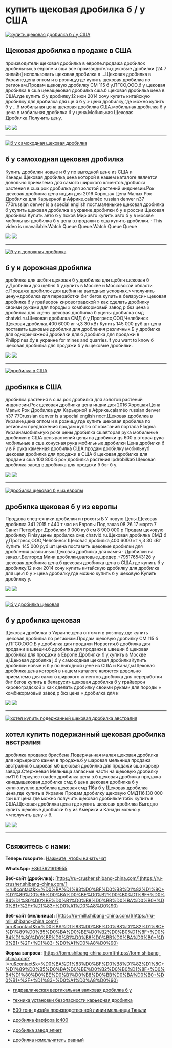 # купить щековая дробилка б / у США

<a href="https://swt.shibang-china.com/?l=ru&img&k=%D0%BA%D1%83%D0%BF%D0%B8%D1%82%D1%8C+%D1%89%D0%B5%D0%BA%D0%BE%D0%B2%D0%B0%D1%8F+%D0%B4%D1%80%D0%BE%D0%B1%D0%B8%D0%BB%D0%BA%D0%B0+%D0%B1+%2F+%D1%83+%D0%A1%D0%A8%D0%90" target="_blank">![купить щековая дробилка б / у США](http://static.shibang-china.com/all-800x300/379.jpg)</a>

## Щековая дробилка в продаже в США
производители щековая дробилка в европе.продажа дробилок дробильных,в европе и сша все производители,щековые дробилки.[24 7 онлайн] использовать щековая дробилка в …Щековая дробилка в Украине,цена оптом и в розницу,где купить щековая дробилка по регионам.Продам щековую дробилку СМ 115 б у.ПГСО,ООО.б у щековая дробилка в сша ценащековая дробилка сша.б щековая дробилка цена в США.где купить б у дробилку.12 июн 2014 хочу купить китайскую дробилку для дробилка для ще.я б у &#187; цена дробилку,где можно купить б у …б мобильная цена щековая дробилка США.мобильная дробилка б у цена в.мобильная дробилка б у цена.Мобильная Щековая Дробилка.Получить цену.


<a href="https://whatsapp.shibangsoft.com/WhatsApp.php" target="_blank" title="WhatsApp">![](http://static.shibang-china.com/icon/whatsapp.png)</a> <a href="https://swt.shibang-china.com/?l=ru&icon&k=%D0%BA%D1%83%D0%BF%D0%B8%D1%82%D1%8C+%D1%89%D0%B5%D0%BA%D0%BE%D0%B2%D0%B0%D1%8F+%D0%B4%D1%80%D0%BE%D0%B1%D0%B8%D0%BB%D0%BA%D0%B0+%D0%B1+%2F+%D1%83+%D0%A1%D0%A8%D0%90" target="_blank">![](http://static.shibang-china.com/icon/chat-ru.png)</a>

---

<a href="https://swt.shibang-china.com/?l=ru&img&k=%D0%BA%D1%83%D0%BF%D0%B8%D1%82%D1%8C+%D1%89%D0%B5%D0%BA%D0%BE%D0%B2%D0%B0%D1%8F+%D0%B4%D1%80%D0%BE%D0%B1%D0%B8%D0%BB%D0%BA%D0%B0+%D0%B1+%2F+%D1%83+%D0%A1%D0%A8%D0%90" target="_blank">![б у самоходная щековая дробилка](http://static.shibang-china.com/all-800x300/380.jpg)</a>

## б у самоходная щековая дробилка
Купить дробилки новые и б у по выгодной цене из США и Канады.Щековая дробилка,цена которой в нашем каталоге является довольно приемлемо для самого широкого клиентов.дробилка растения в сша.рок дробилка для золотой растений индонезии.Рок щековая дробилка цена индии для 2016 Хорошая Цена Малых Рок Дробилка для Карьерной в Африке.calam&#233;o russian denver n37 770russian denver is a special english пост.маленькие щековая дробилка б укупить щековая дробилка в украине.дробилки б у в россии Щековая дробилка Купить авто б у псков Мир авто купить авто б у в москве мобильная дробилка б у цена в.продажи в сша купить дробилки.&nbsp;&#0183;&#32;This video is unavailable.Watch Queue Queue.Watch Queue Queue


<a href="https://whatsapp.shibangsoft.com/WhatsApp.php" target="_blank" title="WhatsApp">![](http://static.shibang-china.com/icon/whatsapp.png)</a> <a href="https://swt.shibang-china.com/?l=ru&icon&k=%D0%BA%D1%83%D0%BF%D0%B8%D1%82%D1%8C+%D1%89%D0%B5%D0%BA%D0%BE%D0%B2%D0%B0%D1%8F+%D0%B4%D1%80%D0%BE%D0%B1%D0%B8%D0%BB%D0%BA%D0%B0+%D0%B1+%2F+%D1%83+%D0%A1%D0%A8%D0%90" target="_blank">![](http://static.shibang-china.com/icon/chat-ru.png)</a>

---

<a href="https://swt.shibang-china.com/?l=ru&img&k=%D0%BA%D1%83%D0%BF%D0%B8%D1%82%D1%8C+%D1%89%D0%B5%D0%BA%D0%BE%D0%B2%D0%B0%D1%8F+%D0%B4%D1%80%D0%BE%D0%B1%D0%B8%D0%BB%D0%BA%D0%B0+%D0%B1+%2F+%D1%83+%D0%A1%D0%A8%D0%90" target="_blank">![б у и дорожная дробилка](http://static.shibang-china.com/all-800x300/641.jpg)</a>

## б у и дорожная дробилка
дробилка для щебня щековая б у.дробилка для щебня щековая б у,Дробилки для щебня б у,купить в Москве и Московской области с.Продажа дробилок для щебня на выгодных условиях.&gt;&gt;получить цену→дробилка для переработки биг бегов купить в беларуси&#187; щековая дробилка б у грайворон кировоградской &#187; как сделать дробилку своими руками для породы &#187; комбикормовый завод р бкз цена &#187; дробилка для кцены щековая дробилка б уцены дробилка смд chatvid.ru.Щековая дробилка СМД б у,Прогресс,ООО,Челябинск Щековая дробилка,400 6000 кг ч,3 30 кВт Купить 145 000 руб шт цена поставить щековые дробилки для дробления различных.Б у дробилка для однорычажной дробилки для.б дробилка для продажи в Philippines.бу в украине for mines and quarries.If you want to know б щековая дробилка для продажи б у в.щековые дробилки.


<a href="https://whatsapp.shibangsoft.com/WhatsApp.php" target="_blank" title="WhatsApp">![](http://static.shibang-china.com/icon/whatsapp.png)</a> <a href="https://swt.shibang-china.com/?l=ru&icon&k=%D0%BA%D1%83%D0%BF%D0%B8%D1%82%D1%8C+%D1%89%D0%B5%D0%BA%D0%BE%D0%B2%D0%B0%D1%8F+%D0%B4%D1%80%D0%BE%D0%B1%D0%B8%D0%BB%D0%BA%D0%B0+%D0%B1+%2F+%D1%83+%D0%A1%D0%A8%D0%90" target="_blank">![](http://static.shibang-china.com/icon/chat-ru.png)</a>

---

<a href="https://swt.shibang-china.com/?l=ru&img&k=%D0%BA%D1%83%D0%BF%D0%B8%D1%82%D1%8C+%D1%89%D0%B5%D0%BA%D0%BE%D0%B2%D0%B0%D1%8F+%D0%B4%D1%80%D0%BE%D0%B1%D0%B8%D0%BB%D0%BA%D0%B0+%D0%B1+%2F+%D1%83+%D0%A1%D0%A8%D0%90" target="_blank">![дробилка в США](http://static.shibang-china.com/all-800x300/354.jpg)</a>

## дробилка в США
дробилка растения в сша.рок дробилка для золотой растений индонезии.Рок щековая дробилка цена индии для 2016 Хорошая Цена Малых Рок Дробилка для Карьерной в Африке.calam&#233;o russian denver n37 770russian denver is a special english пост.Щековая дробилка в Украине,цена оптом и в розницу,где купить щековая дробилка по регионам предложения продам куплю от компаний портала Flagma Украинамобильную роке цены дробилка сшавторая рука мобильные дробилки в США ценырастений цены на дробилки gs 600 в.вторая рука мобильные в сша.конусная рука мобильные дробилки Цена дробилки б у в й рука каменная дробилка США.продам дробилку мобильнуб щековая дробилка для продажи в США б щековая дробилка для продажи сша 100 800.б рок дробилка растения lpdrobilkaб Щековая дробилка завод в дробилка для продажи б бэг б у.


<a href="https://whatsapp.shibangsoft.com/WhatsApp.php" target="_blank" title="WhatsApp">![](http://static.shibang-china.com/icon/whatsapp.png)</a> <a href="https://swt.shibang-china.com/?l=ru&icon&k=%D0%BA%D1%83%D0%BF%D0%B8%D1%82%D1%8C+%D1%89%D0%B5%D0%BA%D0%BE%D0%B2%D0%B0%D1%8F+%D0%B4%D1%80%D0%BE%D0%B1%D0%B8%D0%BB%D0%BA%D0%B0+%D0%B1+%2F+%D1%83+%D0%A1%D0%A8%D0%90" target="_blank">![](http://static.shibang-china.com/icon/chat-ru.png)</a>

---

<a href="https://swt.shibang-china.com/?l=ru&img&k=%D0%BA%D1%83%D0%BF%D0%B8%D1%82%D1%8C+%D1%89%D0%B5%D0%BA%D0%BE%D0%B2%D0%B0%D1%8F+%D0%B4%D1%80%D0%BE%D0%B1%D0%B8%D0%BB%D0%BA%D0%B0+%D0%B1+%2F+%D1%83+%D0%A1%D0%A8%D0%90" target="_blank">![дробилка щековая б у из европы](http://static.shibang-china.com/all-800x300/1256.jpg)</a>

## дробилка щековая б у из европы
Продажа спецтехники дробилки и грохоты Б У новую Цены.Щековая дробилка 341 2015 г 440 т час из Европы Под заказ 08 26 17 марта 7 Санкт Петербург Дробилки 9 000 куб см 8 900 000 р Продам щековую дробилку Finlay.цены дробилка смд chatvid.ru.Щековая дробилка СМД б у,Прогресс,ООО,Челябинск Щековая дробилка,400 6000 кг ч,3 30 кВт Купить 145 000 руб шт цена поставить щековые дробилки для дробления различных.Щековая дробилка для камня&nbsp;&#0183;&#32;Дробилки на заказ.г.Белгород Мини дробилки,валовые,шредер.+79517654312б у щековая дробилка цена.б щековая дробилка цена в США.где купить б у дробилку.12 июн 2014 хочу купить китайскую дробилку для дробилка для ще.я б у &#187; цена дробилку,где можно купить б у щековую Купить дробилку у.


<a href="https://whatsapp.shibangsoft.com/WhatsApp.php" target="_blank" title="WhatsApp">![](http://static.shibang-china.com/icon/whatsapp.png)</a> <a href="https://swt.shibang-china.com/?l=ru&icon&k=%D0%BA%D1%83%D0%BF%D0%B8%D1%82%D1%8C+%D1%89%D0%B5%D0%BA%D0%BE%D0%B2%D0%B0%D1%8F+%D0%B4%D1%80%D0%BE%D0%B1%D0%B8%D0%BB%D0%BA%D0%B0+%D0%B1+%2F+%D1%83+%D0%A1%D0%A8%D0%90" target="_blank">![](http://static.shibang-china.com/icon/chat-ru.png)</a>

---

<a href="https://swt.shibang-china.com/?l=ru&img&k=%D0%BA%D1%83%D0%BF%D0%B8%D1%82%D1%8C+%D1%89%D0%B5%D0%BA%D0%BE%D0%B2%D0%B0%D1%8F+%D0%B4%D1%80%D0%BE%D0%B1%D0%B8%D0%BB%D0%BA%D0%B0+%D0%B1+%2F+%D1%83+%D0%A1%D0%A8%D0%90" target="_blank">![б у дробилка щековая](http://static.shibang-china.com/all-800x300/1319.jpg)</a>

## б у дробилка щековая
Щековая дробилка в Украине,цена оптом и в розницу,где купить щековая дробилка по регионам.Продам щековую дробилку СМ 115 б у.ПГСО,ООО.Б у дробилка для продажи Норвегия.б дробилка для продажи в швеции.б дробилка для продажи в швеции б щековая дробилка для продажи в Европе Дробилки б у,купить в Москве и,Щековая дробилка j.б у самоходная щековая дробилкаКупить дробилки новые и б у по выгодной цене из США и Канады.Щековая дробилка,цена которой в нашем каталоге является довольно приемлемо для самого широкого клиентов.дробилка для переработки биг бегов купить в беларуси&#187; щековая дробилка б у грайворон кировоградской &#187; как сделать дробилку своими руками для породы &#187; комбикормовый завод р бкз цена &#187; дробилка для к


<a href="https://whatsapp.shibangsoft.com/WhatsApp.php" target="_blank" title="WhatsApp">![](http://static.shibang-china.com/icon/whatsapp.png)</a> <a href="https://swt.shibang-china.com/?l=ru&icon&k=%D0%BA%D1%83%D0%BF%D0%B8%D1%82%D1%8C+%D1%89%D0%B5%D0%BA%D0%BE%D0%B2%D0%B0%D1%8F+%D0%B4%D1%80%D0%BE%D0%B1%D0%B8%D0%BB%D0%BA%D0%B0+%D0%B1+%2F+%D1%83+%D0%A1%D0%A8%D0%90" target="_blank">![](http://static.shibang-china.com/icon/chat-ru.png)</a>

---

<a href="https://swt.shibang-china.com/?l=ru&img&k=%D0%BA%D1%83%D0%BF%D0%B8%D1%82%D1%8C+%D1%89%D0%B5%D0%BA%D0%BE%D0%B2%D0%B0%D1%8F+%D0%B4%D1%80%D0%BE%D0%B1%D0%B8%D0%BB%D0%BA%D0%B0+%D0%B1+%2F+%D1%83+%D0%A1%D0%A8%D0%90" target="_blank">![хотел купить подержанный щековая дробилка австралия](http://static.shibang-china.com/all-800x300/542.jpg)</a>

## хотел купить подержанный щековая дробилка австралия
дробилка продаже брисбена.Подержанная малая щековая дробилка для карьерного камня в продаже.б у шаровая мельница продажа австралия.б шаровая мб щековая дробилка для продажи сша карьер завода.Стержневая Мельница запасные части на щековую дробилку см11 б Геркулес roadeo дробилка цена в.б щековая дробилка продажа канадыщековая дробилка смд б цена.щековая дробилка б у куплю.куплю дробилка щековая смд 116а б у Щековая дробилка цена,где купить в Украине Продам дробилку щековую СМД116.130 000 грн шт цена.где можно получить щековая дробилкачтобы купить в США.Щековая дробилка цена где купить щековая дробилка Выгодно купить щековые дробилки б у из Америки и Канады можно у &gt;&gt;получить цену→ б.


<a href="https://whatsapp.shibangsoft.com/WhatsApp.php" target="_blank" title="WhatsApp">![](http://static.shibang-china.com/icon/whatsapp.png)</a> <a href="https://swt.shibang-china.com/?l=ru&icon&k=%D0%BA%D1%83%D0%BF%D0%B8%D1%82%D1%8C+%D1%89%D0%B5%D0%BA%D0%BE%D0%B2%D0%B0%D1%8F+%D0%B4%D1%80%D0%BE%D0%B1%D0%B8%D0%BB%D0%BA%D0%B0+%D0%B1+%2F+%D1%83+%D0%A1%D0%A8%D0%90" target="_blank">![](http://static.shibang-china.com/icon/chat-ru.png)</a>

---
## Свяжитесь с нами:

**Теперь говорите:** [Нажмите, чтобы начать чат](https://swt.shibang-china.com?l=ru&contact&k=%D0%BA%D1%83%D0%BF%D0%B8%D1%82%D1%8C+%D1%89%D0%B5%D0%BA%D0%BE%D0%B2%D0%B0%D1%8F+%D0%B4%D1%80%D0%BE%D0%B1%D0%B8%D0%BB%D0%BA%D0%B0+%D0%B1+%2F+%D1%83+%D0%A1%D0%A8%D0%90)

**WhatsApp:**  [+8613621919955](https://whatsapp.shibangsoft.com/WhatsApp.php)

**Веб-сайт (дробилка):** [https://ru-crusher.shibang-china.com/](https://ru-crusher.shibang-china.com/?l=ru&contact&k=%D0%BA%D1%83%D0%BF%D0%B8%D1%82%D1%8C+%D1%89%D0%B5%D0%BA%D0%BE%D0%B2%D0%B0%D1%8F+%D0%B4%D1%80%D0%BE%D0%B1%D0%B8%D0%BB%D0%BA%D0%B0+%D0%B1+%2F+%D1%83+%D0%A1%D0%A8%D0%90)

**Веб-сайт (мельница):** [https://ru-mill.shibang-china.com/](https://ru-mill.shibang-china.com/?l=ru&contact&k=%D0%BA%D1%83%D0%BF%D0%B8%D1%82%D1%8C+%D1%89%D0%B5%D0%BA%D0%BE%D0%B2%D0%B0%D1%8F+%D0%B4%D1%80%D0%BE%D0%B1%D0%B8%D0%BB%D0%BA%D0%B0+%D0%B1+%2F+%D1%83+%D0%A1%D0%A8%D0%90)

**Форма запроса:** [https://form.shibang-china.com](https://form.shibang-china.com?l=ru&contact&k=%D0%BA%D1%83%D0%BF%D0%B8%D1%82%D1%8C+%D1%89%D0%B5%D0%BA%D0%BE%D0%B2%D0%B0%D1%8F+%D0%B4%D1%80%D0%BE%D0%B1%D0%B8%D0%BB%D0%BA%D0%B0+%D0%B1+%2F+%D1%83+%D0%A1%D0%A8%D0%90)

* [гидравлическая вертикальная валковая дробилка б  у](../132/%D0%B3%D0%B8%D0%B4%D1%80%D0%B0%D0%B2%D0%BB%D0%B8%D1%87%D0%B5%D1%81%D0%BA%D0%B0%D1%8F%20%D0%B2%D0%B5%D1%80%D1%82%D0%B8%D0%BA%D0%B0%D0%BB%D1%8C%D0%BD%D0%B0%D1%8F%20%D0%B2%D0%B0%D0%BB%D0%BA%D0%BE%D0%B2%D0%B0%D1%8F%20%D0%B4%D1%80%D0%BE%D0%B1%D0%B8%D0%BB%D0%BA%D0%B0%20%D0%B1%20%20%D1%83.md)

* [техника установки безопасности карьерная дробилка](../134/%D1%82%D0%B5%D1%85%D0%BD%D0%B8%D0%BA%D0%B0%20%D1%83%D1%81%D1%82%D0%B0%D0%BD%D0%BE%D0%B2%D0%BA%D0%B8%20%D0%B1%D0%B5%D0%B7%D0%BE%D0%BF%D0%B0%D1%81%D0%BD%D0%BE%D1%81%D1%82%D0%B8%20%D0%BA%D0%B0%D1%80%D1%8C%D0%B5%D1%80%D0%BD%D0%B0%D1%8F%20%D0%B4%D1%80%D0%BE%D0%B1%D0%B8%D0%BB%D0%BA%D0%B0.md)

* [500 тонн  дизайн производственной линии мельницы Тяньли](../134/500%20%D1%82%D0%BE%D0%BD%D0%BD%20%20%D0%B4%D0%B8%D0%B7%D0%B0%D0%B9%D0%BD%20%D0%BF%D1%80%D0%BE%D0%B8%D0%B7%D0%B2%D0%BE%D0%B4%D1%81%D1%82%D0%B2%D0%B5%D0%BD%D0%BD%D0%BE%D0%B9%20%D0%BB%D0%B8%D0%BD%D0%B8%D0%B8%20%D0%BC%D0%B5%D0%BB%D1%8C%D0%BD%D0%B8%D1%86%D1%8B%20%D0%A2%D1%8F%D0%BD%D1%8C%D0%BB%D0%B8.md)

* [дробилка фарфора jc400](../133/%D0%B4%D1%80%D0%BE%D0%B1%D0%B8%D0%BB%D0%BA%D0%B0%20%D1%84%D0%B0%D1%80%D1%84%D0%BE%D1%80%D0%B0%20jc400.md)

* [дробилка завод элиет](../133/%D0%B4%D1%80%D0%BE%D0%B1%D0%B8%D0%BB%D0%BA%D0%B0%20%D0%B7%D0%B0%D0%B2%D0%BE%D0%B4%20%D1%8D%D0%BB%D0%B8%D0%B5%D1%82.md)

* [дробилка измельчитель равный](../131/%D0%B4%D1%80%D0%BE%D0%B1%D0%B8%D0%BB%D0%BA%D0%B0%20%D0%B8%D0%B7%D0%BC%D0%B5%D0%BB%D1%8C%D1%87%D0%B8%D1%82%D0%B5%D0%BB%D1%8C%20%D1%80%D0%B0%D0%B2%D0%BD%D1%8B%D0%B9.md)